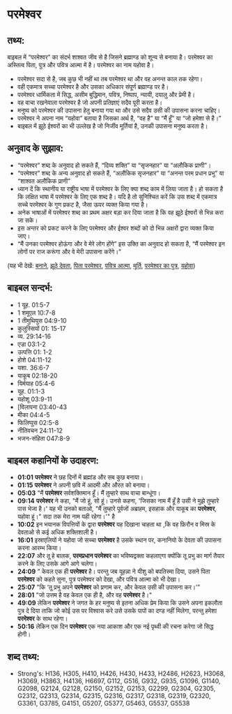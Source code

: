 # परमेश्वर #

## तथ्य: ##

बाइबल में “परमेश्वर” का संदर्भ शाश्वत जीव से है जिसने ब्रह्माण्ड को शून्य से बनाया है। परमेश्वर का अस्तित्व पिता, पुत्र और पवित्र आत्मा में है। परमेश्वर का नाम यहोवा है।

* परमेश्वर सदा से है, जब कुछ भी नहीं था तब परमेश्वर था और वह अनन्त काल तक रहेगा।
* वही एकमात्र सच्चा परमेश्वर है और उसका अधिकार संपूर्ण ब्रह्माण्ड पर है।
* परमेश्वर धार्मिकता में सिद्ध, असीम बुद्धिमान, पवित्र, निष्पाप, न्यायी, दयालु और प्रेमी है।
* वह वाचा रखनेवाला परमेश्वर है जो अपनी प्रतिज्ञाएं सदैव पूरी करता है।
* मनुष्य को परमेश्वर की उपासना हेतु बनाया गया था और उसे सदैव उसी की उपासना करना चाहिए।
* परमेश्वर ने अपना नाम “यहोवा” बताया है जिसका अर्थ है, “वह है” या “मैं हूँ” या “जो हमेशा से है।”
* बाइबल में झूठे ईश्वरों का भी उल्लेख है जो निर्जीव मूर्तियां है, उनकी उपासना मनुष्य करता है।

## अनुवाद के सुझाव: ##

* “परमेश्वर” शब्द के अनुवाद हो सकते हैं, “दिव्य शक्ति” या “सृजनहार” या “अलौकिक प्राणी”।
* “परमेश्वर” शब्द के अन्य अनुवाद हो सकते हैं, “अलौकिक सृजनहार” या “अनन्त परम प्रधान प्रभु” या “शाश्वत अलौकिक प्राणी”
* ध्यान दें कि स्थानीय या राष्ट्रीय भाषा में परमेश्वर के लिए क्या शब्द काम में लिया जाता है। हो सकता है कि लक्षित भाषा में परमेश्वर के लिए एक शब्द है। यदि है तो सुनिश्चित करें कि उस शब्द में एकमात्र सच्चे परमेश्वर के गुण प्रकट है, जैसा ऊपर व्यक्त किया गया है।
* अनेक भाषाओं में परमेश्वर शब्द का प्रथम अक्षर बड़ा कर दिया जाता है कि वह झूठे ईश्वरों से भिन्न करा जा सके। 
* इस अन्तर को प्रकट करने के लिए परमेश्वर और ईश्वर शब्दों को दो भिन्न अक्षरों द्वारा व्यक्त किया जाए।
* “मैं उनका परमेश्वर होऊंगा और वे मेरे लोग होंगे” इस उक्ति का अनुवाद हो सकता है, “मैं परमेश्वर इन लोगों पर राज करूंगा और वे मेरी उपासना करेंगे।”

(यह भी देखें: [बनाने](../creation.md), [झूठे देवता](../falsegod.md), [पिता परमेश्वर](../godthefather.md), [पवित्र आत्मा](../holyspirit.md), [मूर्ति](../idol.md), [परमेश्वर का पुत्र](../sonofgod.md), [यहोवा](../yahweh.md))

## बाइबल सन्दर्भ: ##

* 1 यूह. 01:5-7
* 1 शमूएल 10:7-8
* 1 तीमुथियुस 04:9-10
* कुलुस्सियों 01: 15-17
* व्य. 29:14-16
* एज्रा 03:1-2
* उत्पत्ति 01: 1-2
* होशे 04:11-12
* यशा. 36:6-7
* याकूब 02:18-20
* यिर्मयाह 05:4-6
* यूह. 01:1-3
* यहोशू 03:9-11
* [विलापना 03:40-43
* मीका 04:4-5
* फिलिप्पुस 02:5-8
* नीतिवचन 24:11-12
* भजन-संहिता 047:8-9

## बाइबल कहानियों के उदाहरण: ##

* __01:01__  __परमेश्वर__ ने छह दिनों में ब्रह्मांड और सब कुछ बनाया।
* __01:15__  __परमेश्वर__ ने अपनी छवि में आदमी और औरत को बनाया।
* __05:03__ "मैं __परमेश्वर__ सर्वशक्तिमान हूँ।   मैं तुम्हारे साथ वाचा बान्धूंगा।
* __09:14__ __परमेश्वर__  ने कहा, "मैं जो हूं, सो हूं। उनसे कहना, 'जिसका नाम मैं हूँ है उसी ने मुझे तुम्हारे पास भेजा है।' यह भी उनको बताओ, "मैं तुम्हारे पूर्वजों अब्राहम, इसहाक और याकूब का __परमेश्वर__, यहोवा हूं।" सदा तक मेरा नाम यही रहेगा।'" है
* __10:02__ इन  भयानक विपत्तियों के द्वारा __परमेश्वर__ यह दिखाना चाहता था ,कि वह फ़िरौन व मिस्र के  देवताओ से कई अधिक शक्तिशाली है।
* __16:01__ इस्राएलियों ने यहोवा जो सच्चा __परमेश्वर__  है उसके स्थान पर, कनानियो के देवता की  उपासना करना आरम्भ किया।
* __22:07__ और तू हे बालक, __परमप्रधान परमेश्वर__ का भविष्यद्वक्ता कहलाएगा क्योंकि तू प्रभु का  मार्ग तैयार करने के लिए उसके आगे आगे चलेगा।
* __24:09__ ” केवल एक ही __परमेश्वर__ है। परन्तु जब  यूहन्ना ने यीशु को बपतिस्मा दिया, उसने पिता __परमेश्वर__ को कहते सुना, पुत्र परमेश्वर  को देखा, और पवित्र आत्मा को भी देखा।
* __25:07__ "कि ‘तू प्रभु अपने __परमेश्वर__ को प्रणाम कर, और केवल उसी की उपासना  कर।’”
* __28:01__ "जो उत्तम है वह केवल एक ही है, और वह __परमेश्वर__ है।"
* __49:09__ लेकिन __परमेश्वर__ ने जगत के हर मनुष्य से इतना अधिक प्रेम किया कि उसने अपना इकलौता पुत्र दे दिया ताकि जो कोई उस पर विश्वास करे उसे उसके पापों का दण्ड नहीं मिलेगा, परन्तु हमेशा __परमेश्वर__ के साथ रहेगा।
* __50:16__  लेकिन एक दिन __परमेश्वर__ एक नया आकाश और एक नई पृथ्वी की रचना करेगा जो सिद्ध होगी।

## शब्द तथ्य: ##

* Strong's: H136, H305, H410, H426, H430, H433, H2486, H2623, H3068, H3069, H3863, H4136, H6697, G112, G516, G932, G935, G1096, G1140, G2098, G2124, G2128, G2150, G2152, G2153, G2299, G2304, G2305, G2312, G2313, G2314, G2315, G2316, G2317, G2318, G2319, G2320, G3361, G3785, G4151, G5207, G5377, G5463, G5537, G5538
